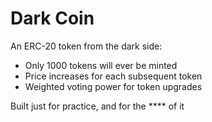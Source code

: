 # Dark Coin

An ERC-20 token from the dark side:
  * Only 1000 tokens will ever be minted
  * Price increases for each subsequent token
  * Weighted voting power for token upgrades

Built just for practice, and for the **** of it

